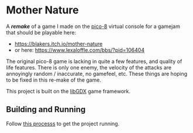 # Mother Nature

A ***remake*** of a game I made on the [pico-8](https://www.lexaloffle.com/pico-8.php) virtual console for a gamejam that should be playable here:
- https://blakers.itch.io/mother-nature
- or here: https://www.lexaloffle.com/bbs/?pid=106404

The original pico-8 game is lacking in quite a few features, and quality of life features. There is only one enemy, the velocity of the attacks are annoyingly random / inaccurate, no gamefeel, etc. These things are hoping to be fixed in this re-make of the game.

This project is built on the [libGDX](https://libgdx.com/) game framework.

## Building and Running
Follow [this processs](https://libgdx.com/wiki/start/import-and-running) to get the project running. 
